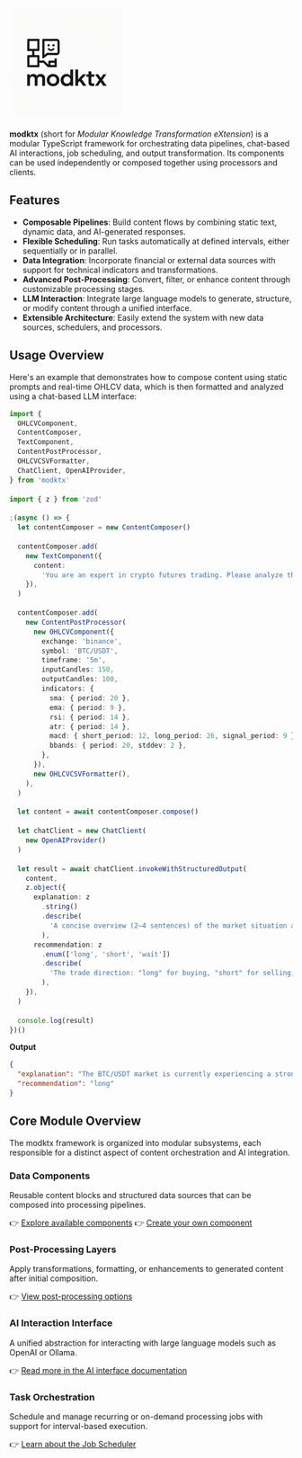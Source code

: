 
![modktx logo](assets/modktx-logo.png)

**modktx** (short for *Modular Knowledge Transformation eXtension*) is a modular TypeScript framework for orchestrating data pipelines, chat-based AI interactions, job scheduling, and output transformation. Its components can be used independently or composed together using processors and clients.

## Features

- **Composable Pipelines**: Build content flows by combining static text, dynamic data, and AI-generated responses.
- **Flexible Scheduling**: Run tasks automatically at defined intervals, either sequentially or in parallel.
- **Data Integration**: Incorporate financial or external data sources with support for technical indicators and transformations.
- **Advanced Post-Processing**: Convert, filter, or enhance content through customizable processing stages.
- **LLM Interaction**: Integrate large language models to generate, structure, or modify content through a unified interface.
- **Extensible Architecture**: Easily extend the system with new data sources, schedulers, and processors.

## Usage Overview

Here's an example that demonstrates how to compose content using static prompts and real-time OHLCV data, which is then formatted and analyzed using a chat-based LLM interface:

```ts
import {
  OHLCVComponent,
  ContentComposer,
  TextComponent,
  ContentPostProcessor,
  OHLCVCSVFormatter,
  ChatClient, OpenAIProvider,
} from 'modktx'

import { z } from 'zod'

;(async () => {
  let contentComposer = new ContentComposer()

  contentComposer.add(
    new TextComponent({
      content:
        'You are an expert in crypto futures trading. Please analyze the provided CSV data and give a trade recommendation.',
    }),
  )

  contentComposer.add(
    new ContentPostProcessor(
      new OHLCVComponent({
        exchange: 'binance',
        symbol: 'BTC/USDT',
        timeframe: '5m',
        inputCandles: 150,
        outputCandles: 100,
        indicators: {
          sma: { period: 20 },
          ema: { period: 9 },
          rsi: { period: 14 },
          atr: { period: 14 },
          macd: { short_period: 12, long_period: 26, signal_period: 9 },
          bbands: { period: 20, stddev: 2 },
        },
      }),
      new OHLCVCSVFormatter(),
    ),
  )

  let content = await contentComposer.compose()

  let chatClient = new ChatClient(
    new OpenAIProvider()
  )
  
  let result = await chatClient.invokeWithStructuredOutput(
    content,
    z.object({
      explanation: z
        .string()
        .describe(
          'A concise overview (2–4 sentences) of the market situation and the reasoning behind the trade recommendation.',
        ),
      recommendation: z
        .enum(['long', 'short', 'wait'])
        .describe(
          'The trade direction: "long" for buying, "short" for selling, or "wait" if no action is recommended.',
        ),
    }),
  )

  console.log(result)
})()

```

**Output**

```json
{
  "explanation": "The BTC/USDT market is currently experiencing a strong upward momentum. Over the past few hours, BTC prices have shown a consistent increase, trading well above the moving averages (sma and ema), which indicates a stronger bullish trend. RSI is in the 60-75 range, suggesting moderate overbought conditions, but not at an extreme level that would typically indicate an imminent reversal. The MACD is also above its signal line and continues to show positive growth, reinforcing the bullish sentiment. Given this data and the substantial historical volume, it appears the market is primed for further upward movement.",
  "recommendation": "long"
}
```


## Core Module Overview

The modktx framework is organized into modular subsystems, each responsible for a distinct aspect of content orchestration and AI integration.

### Data Components

Reusable content blocks and structured data sources that can be composed into processing pipelines.

👉 [Explore available components](docs/components.md)
👉 [Create your own component](docs/creating-components.md)

### Post-Processing Layers

Apply transformations, formatting, or enhancements to generated content after initial composition.

👉 [View post-processing options](docs/postprocessors.md)

### AI Interaction Interface

A unified abstraction for interacting with large language models such as OpenAI or Ollama.

👉 [Read more in the AI interface documentation](docs/chat.md)

### Task Orchestration

Schedule and manage recurring or on-demand processing jobs with support for interval-based execution.

👉 [Learn about the Job Scheduler](docs/jobs.md)
